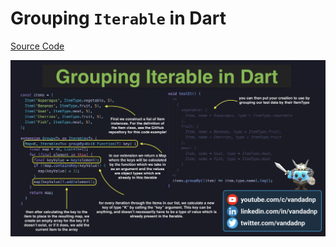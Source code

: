 # Grouping `Iterable` in Dart

[Source Code](grouping-iterable-in-dart.dart)

![](grouping-iterable-in-dart.jpg)

